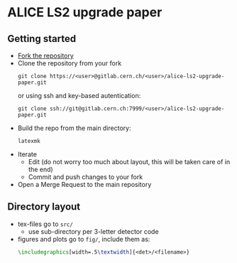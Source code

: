 # ALICE LS2 upgrade paper

## Getting started

* [Fork the repository](https://gitlab.cern.ch/alice-upgrades/alice-ls2-upgrade-paper/-/forks/new)
* Clone the repository from your fork
  ```
  git clone https://<user>@gitlab.cern.ch/<user>/alice-ls2-upgrade-paper.git
  ```
  or using ssh and key-based autentication:
  ```
  git clone ssh://git@gitlab.cern.ch:7999/<user>/alice-ls2-upgrade-paper.git
  ```
* Build the repo from the main directory:
  ```
  latexmk
  ```
* Iterate
   * Edit (do not worry too much about layout, this will be taken care of in the end)
   * Commit and push changes to your fork
* Open a Merge Request to the main repository

## Directory layout

* tex-files go to `src/`
   * use sub-directory per 3-letter detector code
* figures and plots go to `fig/`, include them as:
  ```latex
  \includegraphics[width=.5\textwidth]{<det>/<filename>}
  ```
